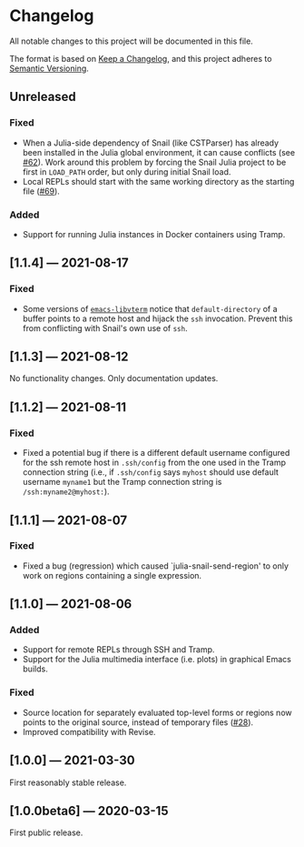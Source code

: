 # Changelog

All notable changes to this project will be documented in this file.

The format is based on [Keep a Changelog](https://keepachangelog.com/en/1.0.0/),
and this project adheres to [Semantic Versioning](https://semver.org/spec/v2.0.0.html).


## Unreleased

### Fixed

- When a Julia-side dependency of Snail (like CSTParser) has already been installed in the Julia global environment, it can cause conflicts (see [#62](https://github.com/gcv/julia-snail/issues/62)). Work around this problem by forcing the Snail Julia project to be first in `LOAD_PATH` order, but only during initial Snail load.
- Local REPLs should start with the same working directory as the starting file ([#69](https://github.com/gcv/julia-snail/issues/69)).


### Added

- Support for running Julia instances in Docker containers using Tramp.


## [1.1.4] — 2021-08-17

### Fixed

- Some versions of [`emacs-libvterm`](https://github.com/akermu/emacs-libvterm) notice that `default-directory` of a buffer points to a remote host and hijack the `ssh` invocation. Prevent this from conflicting with Snail's own use of `ssh`.


## [1.1.3] — 2021-08-12

No functionality changes. Only documentation updates.


## [1.1.2] — 2021-08-11

### Fixed

- Fixed a potential bug if there is a different default username configured for the ssh remote host in `.ssh/config` from the one used in the Tramp connection string (i.e., if `.ssh/config` says `myhost` should use default username `myname1` but the Tramp connection string is `/ssh:myname2@myhost:`).


## [1.1.1] — 2021-08-07

### Fixed

- Fixed a bug (regression) which caused `julia-snail-send-region' to only work on regions containing a single expression.


## [1.1.0] — 2021-08-06

### Added

- Support for remote REPLs through SSH and Tramp.
- Support for the Julia multimedia interface (i.e. plots) in graphical Emacs builds.


### Fixed

- Source location for separately evaluated top-level forms or regions now points to the original source, instead of temporary files ([#28](https://github.com/gcv/julia-snail/issues/28)).
- Improved compatibility with Revise.


## [1.0.0] — 2021-03-30

First reasonably stable release.


## [1.0.0beta6] — 2020-03-15

First public release.
